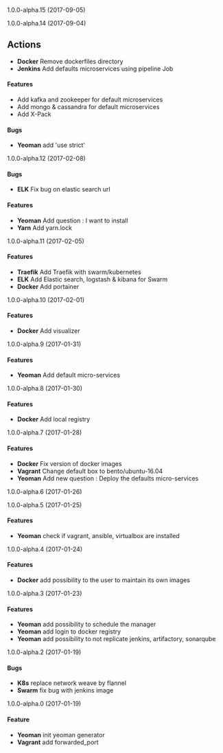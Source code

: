 <a name="1.0.0-alpha.14"></a>
1.0.0-alpha.15  (2017-09-05)

<a name="1.0.0-alpha.14"></a>
1.0.0-alpha.14  (2017-09-04)

## Actions
* **Docker** Remove dockerfiles directory
* **Jenkins** Add defaults microservices using pipeline Job

#### Features
* Add kafka and zookeeper for default microservices
* Add mongo & cassandra for default microservices
* Add X-Pack

<a name="1.0.0-alpha.13"></a>

#### Bugs
* **Yeoman** add 'use strict'

<a name="1.0.0-alpha.12"></a>
1.0.0-alpha.12  (2017-02-08)

#### Bugs
* **ELK** Fix bug on elastic search url

#### Features
* **Yeoman** Add question : I want to install
* **Yarn** Add yarn.lock

<a name="1.0.0-alpha.11"></a>
1.0.0-alpha.11  (2017-02-05)

#### Features
* **Traefik** Add Traefik with swarm/kubernetes
* **ELK** Add Elastic search, logstash & kibana for Swarm
* **Docker** Add portainer

<a name="1.0.0-alpha.10"></a>
1.0.0-alpha.10  (2017-02-01)

#### Features
* **Docker** Add visualizer

<a name="1.0.0-alpha.9"></a>
1.0.0-alpha.9  (2017-01-31)

#### Features
* **Yeoman** Add default micro-services

<a name="1.0.0-alpha.8"></a>
1.0.0-alpha.8  (2017-01-30)

#### Features
* **Docker** Add local registry

<a name="1.0.0-alpha.7"></a>
1.0.0-alpha.7  (2017-01-28)

#### Features
* **Docker** Fix version of docker images
* **Vagrant** Change default box to bento/ubuntu-16.04
* **Yeoman** Add new question : Deploy the defaults micro-services

<a name="1.0.0-alpha.6"></a>
1.0.0-alpha.6  (2017-01-26)

<a name="1.0.0-alpha.5"></a>
1.0.0-alpha.5  (2017-01-25)

#### Features
* **Yeoman** check if vagrant, ansible, virtualbox are installed

<a name="1.0.0-alpha.4"></a>
1.0.0-alpha.4  (2017-01-24)

#### Features
* **Docker** add possibility to the user to maintain its own images

<a name="1.0.0-alpha.3"></a>
1.0.0-alpha.3  (2017-01-23)

#### Features
* **Yeoman** add possibility to schedule the manager
* **Yeoman** add login to docker registry
* **Yeoman** add possibility to not replicate jenkins, artifactory, sonarqube


<a name="1.0.0-alpha.2"></a>
1.0.0-alpha.2  (2017-01-19)

#### Bugs

* **K8s** replace network weave by flannel 
* **Swarm** fix bug with jenkins image

<a name="1.0.0-alpha.0"></a>
1.0.0-alpha.0  (2017-01-19)

#### Feature

* **Yeoman** init yeoman generator
* **Vagrant** add forwarded_port
